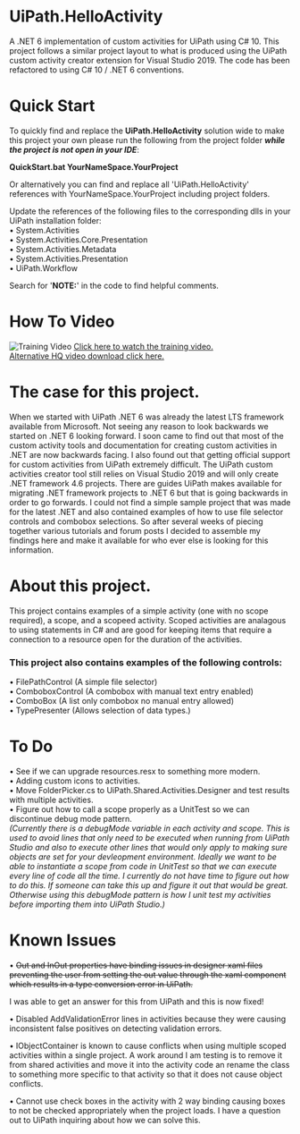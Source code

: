 # UiPath.HelloActivity
A .NET 6 implementation of custom activities for UiPath using C# 10.  This project follows a similar project layout to what is produced using the UiPath custom activity creator extension for Visual Studio 2019.  The code has been refactored to using C# 10 / .NET 6 conventions. 

# Quick Start

To quickly find and replace the **UiPath.HelloActivity** solution wide to make this project your own please run the following from the project folder ***while the project is not open in your IDE***:

**QuickStart.bat YourNameSpace.YourProject**

Or alternatively you can find and replace all 'UiPath.HelloActivity' references with YourNameSpace.YourProject including project folders.

Update the references of the following files to the corresponding dlls in your UiPath installation folder:  
• System.Activities  
• System.Activities.Core.Presentation  
• System.Activities.Metadata  
• System.Activities.Presentation  
• UiPath.Workflow

Search for '**NOTE:**' in the code to find helpful comments.

# How To Video
![Training Video](https://i3.ytimg.com/vi/E0fPKq8TNo0/maxresdefault.jpg)
[Click here to watch the training video.](https://youtu.be/E0fPKq8TNo0) \
[Alternative HQ video download click here.](https://drive.google.com/file/d/1QWAcAR70ETybhzB2b-CmfcxWjoiNxEWF/view?usp=sharing)

# The case for this project.
When we started with UiPath .NET 6 was already the latest LTS framework available from Microsoft.  Not seeing any reason to look backwards we started on .NET 6 looking forward. I soon came to find out that most of the custom activity tools and documentation for creating custom activities in .NET are now backwards facing.  I also found out that getting official support for custom activities from UiPath extremely difficult.  The UiPath custom activities creator tool still relies on Visual Studio 2019 and will only create .NET framework 4.6 projects.  There are guides UiPath makes available for migrating .NET framework projects to .NET 6 but that is going backwards in order to go forwards.  I could not find a simple sample project that was made for the latest .NET and also contained examples of how to use file selector controls and combobox selections.  So after several weeks of piecing together various tutorials and forum posts I decided to assemble my findings here and make it available for who ever else is looking for this information.

# About this project.
This project contains examples of a simple activity (one with no scope required), a scope, and a scopeed activity.  Scoped activities are analagous to using statements in C# and are good for keeping items that require a connection to a resource open for the duration of the activities.  
 
### This project also contains examples of the following controls:
• FilePathControl (A simple file selector)  
• ComboboxControl (A combobox with manual text entry enabled)  
• ComboBox (A list only combobox no manual entry allowed)  
• TypePresenter (Allows selection of data types.)

# To Do
• See if we can upgrade resources.resx to something more modern.  
• Adding custom icons to activities.   
• Move FolderPicker.cs to UiPath.Shared.Activities.Designer and test results with multiple activities.  
• Figure out how to call a scope properly as a UnitTest so we can discontinue debug mode pattern.  
*(Currently there is a debugMode variable in each activity and scope. This is used to avoid lines that only need to be executed when running from UiPath Studio and also to execute other lines that would only apply to making sure objects are set for your devleopment environment. Ideally we want to be able to instantiate a scope from code in UnitTest so that we can execute every line of code all the time. I currently do not have time to figure out how to do this. If someone can take this up and figure it out that would be great. Otherwise using this debugMode pattern is how I unit test my activities before importing them into UiPath Studio.)*

# Known Issues
• ~~Out and InOut properties have binding issues in designer xaml files preventing the user from setting the out value through the xaml component which results in a type conversion error in UiPath.~~ 

I was able to get an answer for this from UiPath and this is now fixed!

• Disabled AddValidationError lines in activities because they were causing inconsistent false positives on detecting validation errors.  

• IObjectContainer is known to cause conflicts when using multiple scoped activities within a single project.  A work around I am testing is to remove it from shared activities and move it into the activity code an rename the class to something more specific to that activity so that it does not cause object conflicts.  

• Cannot use check boxes in the activity with 2 way binding causing boxes to not be checked appropriately when the project loads. I have a question out to UiPath inquiring about how we can solve this. 